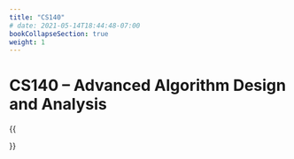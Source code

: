 ```yaml
---
title: "CS140"
# date: 2021-05-14T18:44:48-07:00
bookCollapseSection: true
weight: 1
---
```


# CS140 – Advanced Algorithm Design and Analysis

{{<section>}}
